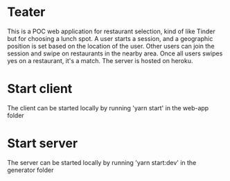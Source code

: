 # Teater

This is a POC web application for restaurant selection, kind of like Tinder but for choosing a lunch spot. A user starts a session, and a geographic position is set based on the location of the user. Other users can join the session and swipe on restaurants in the nearby area. Once all users swipes yes on a restaurant, it's a match. The server is hosted on heroku.

# Start client

The client can be started locally by running 'yarn start' in the web-app folder

# Start server

The server can be started locally by running 'yarn start:dev' in the generator folder
